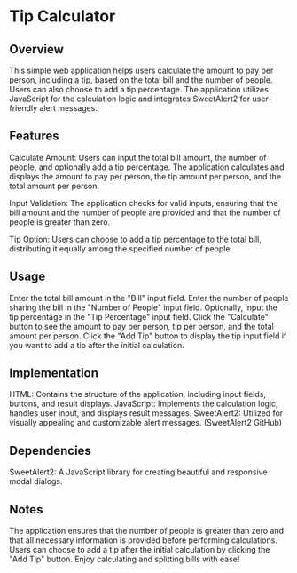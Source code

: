 # Tip Calculator

## Overview
This simple web application helps users calculate the amount to pay per person, including a tip, based on the total bill and the number of people. Users can also choose to add a tip percentage. The application utilizes JavaScript for the calculation logic and integrates SweetAlert2 for user-friendly alert messages.

## Features
Calculate Amount: Users can input the total bill amount, the number of people, and optionally add a tip percentage. The application calculates and displays the amount to pay per person, the tip amount per person, and the total amount per person.

Input Validation: The application checks for valid inputs, ensuring that the bill amount and the number of people are provided and that the number of people is greater than zero.

Tip Option: Users can choose to add a tip percentage to the total bill, distributing it equally among the specified number of people.

## Usage
Enter the total bill amount in the "Bill" input field.
Enter the number of people sharing the bill in the "Number of People" input field.
Optionally, input the tip percentage in the "Tip Percentage" input field.
Click the "Calculate" button to see the amount to pay per person, tip per person, and the total amount per person.
Click the "Add Tip" button to display the tip input field if you want to add a tip after the initial calculation.

## Implementation
HTML: Contains the structure of the application, including input fields, buttons, and result displays.
JavaScript: Implements the calculation logic, handles user input, and displays result messages.
SweetAlert2: Utilized for visually appealing and customizable alert messages. (SweetAlert2 GitHub)

## Dependencies
SweetAlert2: A JavaScript library for creating beautiful and responsive modal dialogs.

## Notes
The application ensures that the number of people is greater than zero and that all necessary information is provided before performing calculations.
Users can choose to add a tip after the initial calculation by clicking the "Add Tip" button.
Enjoy calculating and splitting bills with ease!
